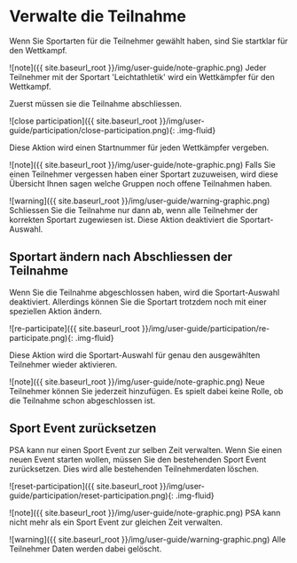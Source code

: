 # Verwalte die Teilnahme

Wenn Sie Sportarten für die Teilnehmer gewählt haben, sind Sie startklar für den Wettkampf.

![note]({{ site.baseurl_root }}/img/user-guide/note-graphic.png) Jeder Teilnehmer mit der Sportart 'Leichtathletik' wird ein Wettkämpfer für den Wettkampf.

Zuerst müssen sie die Teilnahme abschliessen.

![close participation]({{ site.baseurl_root }}/img/user-guide/participation/close-participation.png){: .img-fluid}

Diese Aktion wird einen Startnummer für jeden Wettkämpfer vergeben.

![note]({{ site.baseurl_root }}/img/user-guide/note-graphic.png) Falls Sie einen Teilnehmer vergessen haben einer Sportart zuzuweisen, wird diese Übersicht Ihnen sagen welche Gruppen noch offene Teilnahmen haben.

![warning]({{ site.baseurl_root }}/img/user-guide/warning-graphic.png) Schliessen Sie die Teilnahme nur dann ab, wenn alle Teilnehmer der korrekten Sportart zugewiesen ist. Diese Aktion deaktiviert die Sportart-Auswahl.

## Sportart ändern nach Abschliessen der Teilnahme

Wenn Sie die Teilnahme abgeschlossen haben, wird die Sportart-Auswahl deaktiviert.
Allerdings können Sie die Sportart trotzdem noch mit einer speziellen Aktion ändern.

![re-participate]({{ site.baseurl_root }}/img/user-guide/participation/re-participate.png){: .img-fluid}

Diese Aktion wird die Sportart-Auswahl für genau den ausgewählten Teilnehmer wieder aktivieren.

![note]({{ site.baseurl_root }}/img/user-guide/note-graphic.png) Neue Teilnehmer können Sie jederzeit hinzufügen. Es spielt dabei keine Rolle, ob die Teilnahme schon abgeschlossen ist.

## Sport Event zurücksetzen

PSA kann nur einen Sport Event zur selben Zeit verwalten. Wenn Sie einen neuen Event starten wollen,
müssen Sie den bestehenden Sport Event zurücksetzen. Dies wird alle bestehenden Teilnehmerdaten löschen.

![reset-participation]({{ site.baseurl_root }}/img/user-guide/participation/reset-participation.png){: .img-fluid}

![note]({{ site.baseurl_root }}/img/user-guide/note-graphic.png) PSA kann nicht mehr als ein Sport Event zur gleichen Zeit verwalten.

![warning]({{ site.baseurl_root }}/img/user-guide/warning-graphic.png) Alle Teilnehmer Daten werden dabei gelöscht.

